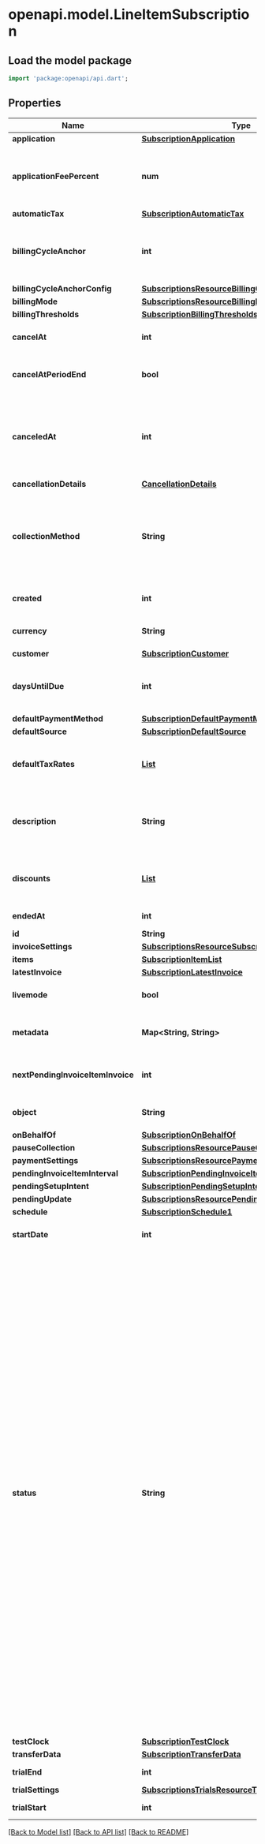 # openapi.model.LineItemSubscription

## Load the model package
```dart
import 'package:openapi/api.dart';
```

## Properties
Name | Type | Description | Notes
------------ | ------------- | ------------- | -------------
**application** | [**SubscriptionApplication**](SubscriptionApplication.md) |  | [optional] 
**applicationFeePercent** | **num** | A non-negative decimal between 0 and 100, with at most two decimal places. This represents the percentage of the subscription invoice total that will be transferred to the application owner's Stripe account. | [optional] 
**automaticTax** | [**SubscriptionAutomaticTax**](SubscriptionAutomaticTax.md) |  | 
**billingCycleAnchor** | **int** | The reference point that aligns future [billing cycle](https://stripe.com/docs/subscriptions/billing-cycle) dates. It sets the day of week for `week` intervals, the day of month for `month` and `year` intervals, and the month of year for `year` intervals. The timestamp is in UTC format. | 
**billingCycleAnchorConfig** | [**SubscriptionsResourceBillingCycleAnchorConfig**](SubscriptionsResourceBillingCycleAnchorConfig.md) |  | [optional] 
**billingMode** | [**SubscriptionsResourceBillingMode**](SubscriptionsResourceBillingMode.md) |  | 
**billingThresholds** | [**SubscriptionBillingThresholds**](SubscriptionBillingThresholds.md) |  | [optional] 
**cancelAt** | **int** | A date in the future at which the subscription will automatically get canceled | [optional] 
**cancelAtPeriodEnd** | **bool** | Whether this subscription will (if `status=active`) or did (if `status=canceled`) cancel at the end of the current billing period. | 
**canceledAt** | **int** | If the subscription has been canceled, the date of that cancellation. If the subscription was canceled with `cancel_at_period_end`, `canceled_at` will reflect the time of the most recent update request, not the end of the subscription period when the subscription is automatically moved to a canceled state. | [optional] 
**cancellationDetails** | [**CancellationDetails**](CancellationDetails.md) |  | [optional] 
**collectionMethod** | **String** | Either `charge_automatically`, or `send_invoice`. When charging automatically, Stripe will attempt to pay this subscription at the end of the cycle using the default source attached to the customer. When sending an invoice, Stripe will email your customer an invoice with payment instructions and mark the subscription as `active`. | 
**created** | **int** | Time at which the object was created. Measured in seconds since the Unix epoch. | 
**currency** | **String** | Three-letter [ISO currency code](https://www.iso.org/iso-4217-currency-codes.html), in lowercase. Must be a [supported currency](https://stripe.com/docs/currencies). | 
**customer** | [**SubscriptionCustomer**](SubscriptionCustomer.md) |  | 
**daysUntilDue** | **int** | Number of days a customer has to pay invoices generated by this subscription. This value will be `null` for subscriptions where `collection_method=charge_automatically`. | [optional] 
**defaultPaymentMethod** | [**SubscriptionDefaultPaymentMethod**](SubscriptionDefaultPaymentMethod.md) |  | [optional] 
**defaultSource** | [**SubscriptionDefaultSource**](SubscriptionDefaultSource.md) |  | [optional] 
**defaultTaxRates** | [**List<TaxRate>**](TaxRate.md) | The tax rates that will apply to any subscription item that does not have `tax_rates` set. Invoices created will have their `default_tax_rates` populated from the subscription. | [optional] [default to const []]
**description** | **String** | The subscription's description, meant to be displayable to the customer. Use this field to optionally store an explanation of the subscription for rendering in Stripe surfaces and certain local payment methods UIs. | [optional] 
**discounts** | [**List<InvoiceitemDiscountsInner>**](InvoiceitemDiscountsInner.md) | The discounts applied to the subscription. Subscription item discounts are applied before subscription discounts. Use `expand[]=discounts` to expand each discount. | [default to const []]
**endedAt** | **int** | If the subscription has ended, the date the subscription ended. | [optional] 
**id** | **String** | Unique identifier for the object. | 
**invoiceSettings** | [**SubscriptionsResourceSubscriptionInvoiceSettings**](SubscriptionsResourceSubscriptionInvoiceSettings.md) |  | 
**items** | [**SubscriptionItemList**](SubscriptionItemList.md) |  | 
**latestInvoice** | [**SubscriptionLatestInvoice**](SubscriptionLatestInvoice.md) |  | [optional] 
**livemode** | **bool** | Has the value `true` if the object exists in live mode or the value `false` if the object exists in test mode. | 
**metadata** | **Map<String, String>** | Set of [key-value pairs](https://stripe.com/docs/api/metadata) that you can attach to an object. This can be useful for storing additional information about the object in a structured format. | [default to const {}]
**nextPendingInvoiceItemInvoice** | **int** | Specifies the approximate timestamp on which any pending invoice items will be billed according to the schedule provided at `pending_invoice_item_interval`. | [optional] 
**object** | **String** | String representing the object's type. Objects of the same type share the same value. | 
**onBehalfOf** | [**SubscriptionOnBehalfOf**](SubscriptionOnBehalfOf.md) |  | [optional] 
**pauseCollection** | [**SubscriptionsResourcePauseCollection**](SubscriptionsResourcePauseCollection.md) |  | [optional] 
**paymentSettings** | [**SubscriptionsResourcePaymentSettings**](SubscriptionsResourcePaymentSettings.md) |  | [optional] 
**pendingInvoiceItemInterval** | [**SubscriptionPendingInvoiceItemInterval**](SubscriptionPendingInvoiceItemInterval.md) |  | [optional] 
**pendingSetupIntent** | [**SubscriptionPendingSetupIntent**](SubscriptionPendingSetupIntent.md) |  | [optional] 
**pendingUpdate** | [**SubscriptionsResourcePendingUpdate**](SubscriptionsResourcePendingUpdate.md) |  | [optional] 
**schedule** | [**SubscriptionSchedule1**](SubscriptionSchedule1.md) |  | [optional] 
**startDate** | **int** | Date when the subscription was first created. The date might differ from the `created` date due to backdating. | 
**status** | **String** | Possible values are `incomplete`, `incomplete_expired`, `trialing`, `active`, `past_due`, `canceled`, `unpaid`, or `paused`.   For `collection_method=charge_automatically` a subscription moves into `incomplete` if the initial payment attempt fails. A subscription in this status can only have metadata and default_source updated. Once the first invoice is paid, the subscription moves into an `active` status. If the first invoice is not paid within 23 hours, the subscription transitions to `incomplete_expired`. This is a terminal status, the open invoice will be voided and no further invoices will be generated.   A subscription that is currently in a trial period is `trialing` and moves to `active` when the trial period is over.   A subscription can only enter a `paused` status [when a trial ends without a payment method](https://stripe.com/docs/billing/subscriptions/trials#create-free-trials-without-payment). A `paused` subscription doesn't generate invoices and can be resumed after your customer adds their payment method. The `paused` status is different from [pausing collection](https://stripe.com/docs/billing/subscriptions/pause-payment), which still generates invoices and leaves the subscription's status unchanged.   If subscription `collection_method=charge_automatically`, it becomes `past_due` when payment is required but cannot be paid (due to failed payment or awaiting additional user actions). Once Stripe has exhausted all payment retry attempts, the subscription will become `canceled` or `unpaid` (depending on your subscriptions settings).   If subscription `collection_method=send_invoice` it becomes `past_due` when its invoice is not paid by the due date, and `canceled` or `unpaid` if it is still not paid by an additional deadline after that. Note that when a subscription has a status of `unpaid`, no subsequent invoices will be attempted (invoices will be created, but then immediately automatically closed). After receiving updated payment information from a customer, you may choose to reopen and pay their closed invoices. | 
**testClock** | [**SubscriptionTestClock**](SubscriptionTestClock.md) |  | [optional] 
**transferData** | [**SubscriptionTransferData**](SubscriptionTransferData.md) |  | [optional] 
**trialEnd** | **int** | If the subscription has a trial, the end of that trial. | [optional] 
**trialSettings** | [**SubscriptionsTrialsResourceTrialSettings**](SubscriptionsTrialsResourceTrialSettings.md) |  | [optional] 
**trialStart** | **int** | If the subscription has a trial, the beginning of that trial. | [optional] 

[[Back to Model list]](../README.md#documentation-for-models) [[Back to API list]](../README.md#documentation-for-api-endpoints) [[Back to README]](../README.md)


